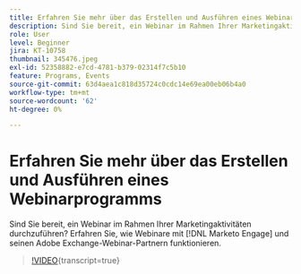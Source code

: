 ```yaml
---
title: Erfahren Sie mehr über das Erstellen und Ausführen eines Webinarprogramms
description: Sind Sie bereit, ein Webinar im Rahmen Ihrer Marketingaktivitäten durchzuführen? Erfahren Sie, wie Webinare mit [!DNL Marketo Engage] und seinen Adobe Exchange-Webinar-Partnern funktionieren.
role: User
level: Beginner
jira: KT-10758
thumbnail: 345476.jpeg
exl-id: 52358882-e7cd-4781-b379-02314f7c5b10
feature: Programs, Events
source-git-commit: 63d4aea1c818d35724c0cdc14e69ea00eb06b4a0
workflow-type: tm+mt
source-wordcount: '62'
ht-degree: 0%

---
```


# Erfahren Sie mehr über das Erstellen und Ausführen eines Webinarprogramms

Sind Sie bereit, ein Webinar im Rahmen Ihrer Marketingaktivitäten durchzuführen? Erfahren Sie, wie Webinare mit [!DNL Marketo Engage] und seinen Adobe Exchange-Webinar-Partnern funktionieren.

>[!VIDEO](https://video.tv.adobe.com/v/345476/?quality=12&learn=on){transcript=true}
